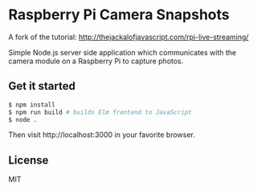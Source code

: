 # Raspberry Pi Camera Snapshots

A fork of the tutorial: http://thejackalofjavascript.com/rpi-live-streaming/

Simple Node.js server side application which communicates with the camera module
on a Raspberry Pi to capture photos.

## Get it started

```bash
$ npm install
$ npm run build # builds Elm frontend to JavaScript
$ node .
```

Then visit http://localhost:3000 in your favorite browser.

## License

MIT
